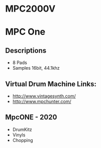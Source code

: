 # MPC2000V
# MPC One

## Descriptions
* 8 Pads
* Samples 16bit, 44.1khz
## Virtual Drum Machine Links:
* http://www.vintagesynth.com/
* http://www.mpchunter.com/

## MpcONE - 2020
- DrumKitz
- Vinyls
- Chopping

